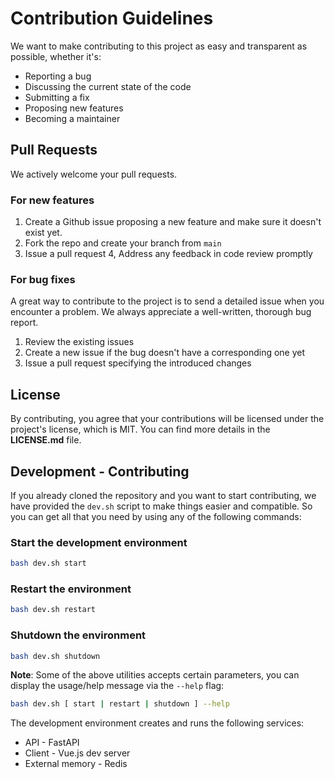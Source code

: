 # Contribution Guidelines

We want to make contributing to this project as easy and transparent as possible, whether it's:

- Reporting a bug
- Discussing the current state of the code
- Submitting a fix
- Proposing new features
- Becoming a maintainer

## Pull Requests

We actively welcome your pull requests.

### For new features

1. Create a Github issue proposing a new feature and make sure it doesn't exist yet.
2. Fork the repo and create your branch from `main`
3. Issue a pull request
4, Address any feedback in code review promptly

### For bug fixes

A great way to contribute to the project is to send a detailed issue when you encounter a problem. We always appreciate a well-written, thorough bug report.

1. Review the existing issues
2. Create a new issue if the bug doesn't have a corresponding one yet
3. Issue a pull request specifying the introduced changes

## License

By contributing, you agree that your contributions will be licensed under the project's license, which is MIT. You can find more details in the **LICENSE.md** file.

## Development - Contributing

If you already cloned the repository and you want to start contributing, we have provided the `dev.sh` script to make things easier and compatible.
So you can get all that you need by using any of the following commands:

### Start the development environment

```bash
bash dev.sh start
```

### Restart the environment

```bash
bash dev.sh restart
```

### Shutdown the environment

```bash
bash dev.sh shutdown
```

**Note**: Some of the above utilities accepts certain parameters, you can display the usage/help message via the `--help` flag:

```bash
bash dev.sh [ start | restart | shutdown ] --help
```

The development environment creates and runs the following services:
- API - FastAPI
- Client - Vue.js dev server
- External memory - Redis